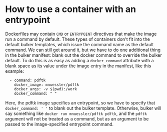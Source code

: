 # How to use a container with an entrypoint

Dockerfiles may contain `CMD` or `ENTRYPOINT` directives that make the image run a command by default. These types of containers don't fit into the default bulker templates, which issue the command name as the default command. We can still get around it, but we have to do one additional thing in the bulker manifest: blank out the docker command to override the bulker default. To do this is as easy as adding a `docker_command` attribute with a blank space as its value under the image entry in the manifest, like this example:

```
  - command: pdftk
    docker_image: mnuessler/pdftk
    docker_args: -v $(pwd):/work
    docker_command: " "
```

Here, the pdftk image specifies an entrypoint, so we have to specify that `docker_command: ' '` to blank out the bulker template. Otherwise, bulker will say something like `docker run mnuessler/pdftk pdftk`, and the `pdftk` argument will not be treated as a command, but as an argument to be passed to the image-specified entrypoint command. 

